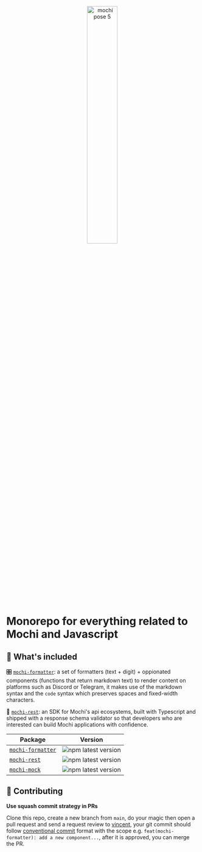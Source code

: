 <p align="center">
  <img src="https://github.com/consolelabs/mochi.js/assets/25856620/a0d2a321-1a40-4a6d-a140-ee4a89a7e110" alt="mochi pose 5" width="40%" />
</p>

# Monorepo for everything related to Mochi and Javascript

## 🧰 What's included

🎛 [`mochi-formatter`](./packages/mochi-formatter/README.md): a set of formatters (text + digit) + oppionated components (functions that return markdown text) to render content on platforms such as Discord or Telegram, it makes use of the markdown syntax and the `code` syntax which preserves spaces and fixed-width characters.

🚀 [`mochi-rest`](./packages/mochi-rest/README.md): an SDK for Mochi's api ecosystems, built with Typescript and shipped with a response schema validator so that developers who are interested can build Mochi applications with confidence.

| Package                                                   | Version                                                                                                           |
| --------------------------------------------------------- | ----------------------------------------------------------------------------------------------------------------- |
| [`mochi-formatter`](./packages/mochi-formatter/README.md) | <img src="https://badgen.net/npm/v/@consolelabs/mochi-formatter?cache=300&color=blue" alt="npm latest version" /> |
| [`mochi-rest`](./packages/mochi-rest/README.md)           | <img src="https://badgen.net/npm/v/@consolelabs/mochi-rest?cache=300&color=blue" alt="npm latest version" />      |
| [`mochi-mock`](./packages/mochi-mock/README.md)           | <img src="https://badgen.net/npm/v/@consolelabs/mochi-mock?cache=300&color=blue" alt="npm latest version" />      |

## 🤝 Contributing

**Use squash commit strategy in PRs**

Clone this repo, create a new branch from `main`, do your magic then open a pull request and send a request review to [vincent](https://github.com/tuanddd), your git commit should follow [conventional commit](https://www.conventionalcommits.org/en/v1.0.0/) format with the scope e.g. `feat(mochi-formatter): add a new component...`, after it is approved, you can merge the PR.
